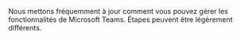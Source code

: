 Nous mettons fréquemment à jour comment vous pouvez gérer les fonctionnalités de Microsoft Teams. Étapes peuvent être légèrement différents.